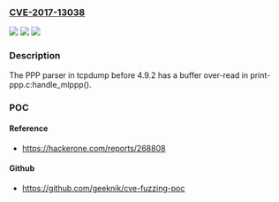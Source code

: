 ### [CVE-2017-13038](https://cve.mitre.org/cgi-bin/cvename.cgi?name=CVE-2017-13038)
![](https://img.shields.io/static/v1?label=Product&message=n%2Fa&color=blue)
![](https://img.shields.io/static/v1?label=Version&message=n%2Fa&color=blue)
![](https://img.shields.io/static/v1?label=Vulnerability&message=n%2Fa&color=brighgreen)

### Description

The PPP parser in tcpdump before 4.9.2 has a buffer over-read in print-ppp.c:handle_mlppp().

### POC

#### Reference
- https://hackerone.com/reports/268808

#### Github
- https://github.com/geeknik/cve-fuzzing-poc

